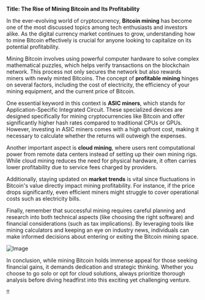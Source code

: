 **Title: The Rise of Mining Bitcoin and Its Profitability**

In the ever-evolving world of cryptocurrency, **Bitcoin mining** has become one of the most discussed topics among tech enthusiasts and investors alike. As the digital currency market continues to grow, understanding how to mine Bitcoin effectively is crucial for anyone looking to capitalize on its potential profitability. 

Mining Bitcoin involves using powerful computer hardware to solve complex mathematical puzzles, which helps verify transactions on the blockchain network. This process not only secures the network but also rewards miners with newly minted Bitcoins. The concept of **profitable mining** hinges on several factors, including the cost of electricity, the efficiency of your mining equipment, and the current price of Bitcoin.

One essential keyword in this context is **ASIC miners**, which stands for Application-Specific Integrated Circuit. These specialized devices are designed specifically for mining cryptocurrencies like Bitcoin and offer significantly higher hash rates compared to traditional CPUs or GPUs. However, investing in ASIC miners comes with a high upfront cost, making it necessary to calculate whether the returns will outweigh the expenses.

Another important aspect is **cloud mining**, where users rent computational power from remote data centers instead of setting up their own mining rigs. While cloud mining reduces the need for physical hardware, it often carries lower profitability due to service fees charged by providers.

Additionally, staying updated on **market trends** is vital since fluctuations in Bitcoin's value directly impact mining profitability. For instance, if the price drops significantly, even efficient miners might struggle to cover operational costs such as electricity bills.

Finally, remember that successful mining requires careful planning and research into both technical aspects (like choosing the right software) and financial considerations (such as tax implications). By leveraging tools like mining calculators and keeping an eye on industry news, individuals can make informed decisions about entering or exiting the Bitcoin mining space.

![Image](https://github.com/user-attachments/assets/590b50a7-4459-4e76-8a31-559aed223621)

In conclusion, while mining Bitcoin holds immense appeal for those seeking financial gains, it demands dedication and strategic thinking. Whether you choose to go solo or opt for cloud solutions, always prioritize thorough analysis before diving headfirst into this exciting yet challenging venture.

!!